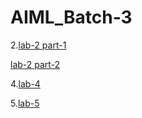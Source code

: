 # AIML_Batch-3
2.[lab-2 part-1](https://github.com/KumariUpasna/AIML_Batch-3/blob/main/ASSIGNMENT2.ipynb)

  [lab-2 part-2](https://github.com/KumariUpasna/AIML_Batch-3/blob/main/Assignment_2.ipynb)



4.[lab-4](https://github.com/KumariUpasna/AIML_Batch-3/blob/main/Assignment_4.ipynb)

5.[lab-5](https://github.com/KumariUpasna/AIML_Batch-3/blob/main/Assignment_5.ipynb)


